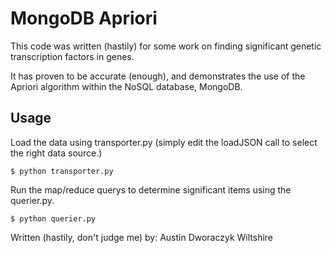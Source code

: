 MongoDB Apriori
===============

This code was written (hastily) for some work on finding significant genetic transcription factors in genes.

It has proven to be accurate (enough), and demonstrates the use of the Apriori algorithm within the NoSQL database, MongoDB.

Usage
-----
Load the data using transporter.py (simply edit the loadJSON call to select the right data source.)

`$ python transporter.py`

Run the map/reduce querys to determine significant items using the querier.py.

`$ python querier.py`

Written (hastily, don't judge me) by: Austin Dworaczyk Wiltshire
